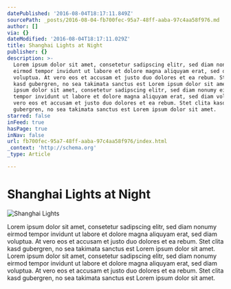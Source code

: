 ```yaml
---
datePublished: '2016-08-04T18:17:11.849Z'
sourcePath: _posts/2016-08-04-fb700fec-95a7-48ff-aaba-97c4aa58f976.md
author: []
via: {}
dateModified: '2016-08-04T18:17:11.029Z'
title: Shanghai Lights at Night
publisher: {}
description: >-
  Lorem ipsum dolor sit amet, consetetur sadipscing elitr, sed diam nonumy
  eirmod tempor invidunt ut labore et dolore magna aliquyam erat, sed diam
  voluptua. At vero eos et accusam et justo duo dolores et ea rebum. Stet clita
  kasd gubergren, no sea takimata sanctus est Lorem ipsum dolor sit amet. Lorem
  ipsum dolor sit amet, consetetur sadipscing elitr, sed diam nonumy eirmod
  tempor invidunt ut labore et dolore magna aliquyam erat, sed diam voluptua. At
  vero eos et accusam et justo duo dolores et ea rebum. Stet clita kasd
  gubergren, no sea takimata sanctus est Lorem ipsum dolor sit amet.
starred: false
inFeed: true
hasPage: true
inNav: false
url: fb700fec-95a7-48ff-aaba-97c4aa58f976/index.html
_context: 'http://schema.org'
_type: Article

---
```

# Shanghai Lights at Night
![Shanghai Lights](https://the-grid-user-content.s3-us-west-2.amazonaws.com/3d5ce26d-5113-472d-9bb7-30c8f5e195ad.jpg)

Lorem ipsum dolor sit amet, consetetur sadipscing elitr, sed diam nonumy eirmod tempor invidunt ut labore et dolore magna aliquyam erat, sed diam voluptua. At vero eos et accusam et justo duo dolores et ea rebum. Stet clita kasd gubergren, no sea takimata sanctus est Lorem ipsum dolor sit amet. Lorem ipsum dolor sit amet, consetetur sadipscing elitr, sed diam nonumy eirmod tempor invidunt ut labore et dolore magna aliquyam erat, sed diam voluptua. At vero eos et accusam et justo duo dolores et ea rebum. Stet clita kasd gubergren, no sea takimata sanctus est Lorem ipsum dolor sit amet.